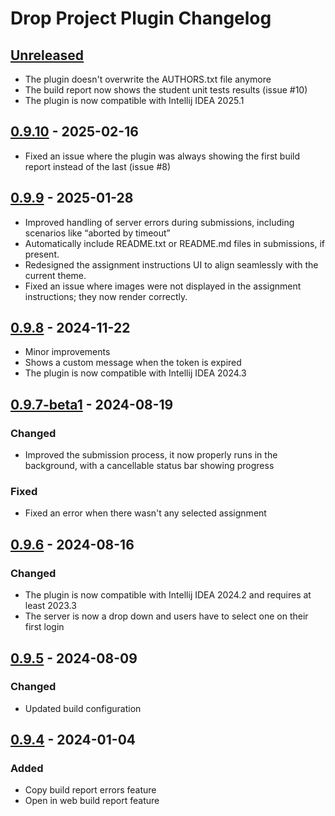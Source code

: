 <!-- Keep a Changelog guide -> https://keepachangelog.com -->

# Drop Project Plugin Changelog

## [Unreleased]

- The plugin doesn't overwrite the AUTHORS.txt file anymore
- The build report now shows the student unit tests results (issue #10)
- The plugin is now compatible with Intellij IDEA 2025.1

## [0.9.10] - 2025-02-16

- Fixed an issue where the plugin was always showing the first build report instead of the last (issue #8)

## [0.9.9] - 2025-01-28

- Improved handling of server errors during submissions, including scenarios like “aborted by timeout”
- Automatically include README.txt or README.md files in submissions, if present.
- Redesigned the assignment instructions UI to align seamlessly with the current theme.
- Fixed an issue where images were not displayed in the assignment instructions; they now render correctly.

## [0.9.8] - 2024-11-22

- Minor improvements
- Shows a custom message when the token is expired
- The plugin is now compatible with Intellij IDEA 2024.3

## [0.9.7-beta1] - 2024-08-19

### Changed

- Improved the submission process, it now properly runs in the background, with a cancellable status bar
showing progress

### Fixed

- Fixed an error when there wasn't any selected assignment

## [0.9.6] - 2024-08-16

### Changed

- The plugin is now compatible with Intellij IDEA 2024.2 and requires at least 2023.3
- The server is now a drop down and users have to select one on their first login

## [0.9.5] - 2024-08-09

### Changed

- Updated build configuration

## [0.9.4] - 2024-01-04

### Added

- Copy build report errors feature
- Open in web build report feature

[Unreleased]: https://github.com/drop-project-edu/Drop-Project-for-Intellij-Idea/compare/v0.9.10...HEAD
[0.9.10]: https://github.com/drop-project-edu/Drop-Project-for-Intellij-Idea/compare/v0.9.9...v0.9.10
[0.9.9]: https://github.com/drop-project-edu/Drop-Project-for-Intellij-Idea/compare/v0.9.8...v0.9.9
[0.9.8]: https://github.com/drop-project-edu/Drop-Project-for-Intellij-Idea/compare/v0.9.7-beta1...v0.9.8
[0.9.7-beta1]: https://github.com/drop-project-edu/Drop-Project-for-Intellij-Idea/compare/v0.9.6...v0.9.7-beta1
[0.9.6]: https://github.com/drop-project-edu/Drop-Project-for-Intellij-Idea/compare/v0.9.5...v0.9.6
[0.9.5]: https://github.com/drop-project-edu/Drop-Project-for-Intellij-Idea/compare/v0.9.4...v0.9.5
[0.9.4]: https://github.com/drop-project-edu/Drop-Project-for-Intellij-Idea/commits/v0.9.4
